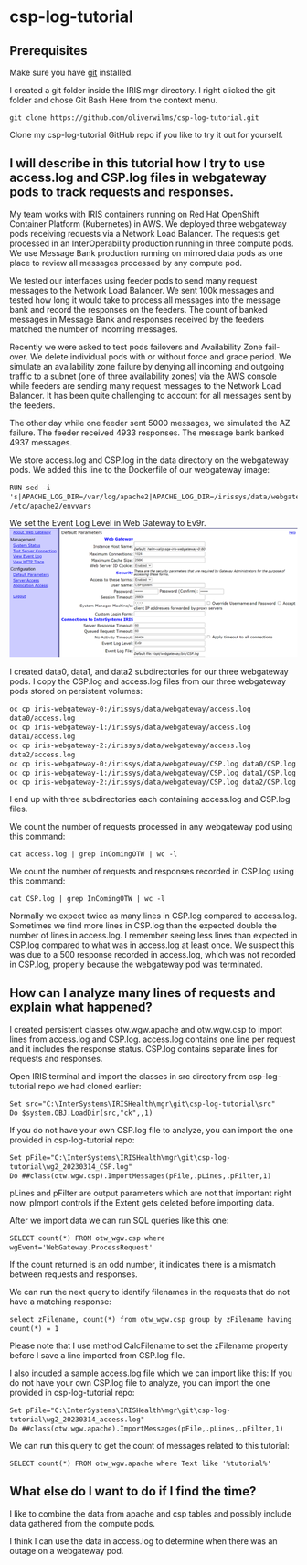 # csp-log-tutorial

## Prerequisites
Make sure you have [git](https://git-scm.com/book/en/v2/Getting-Started-Installing-Git) installed.

I created a git folder inside the IRIS mgr directory. I right clicked the git folder and chose Git Bash Here from the context menu.
```
git clone https://github.com/oliverwilms/csp-log-tutorial.git
```

Clone my csp-log-tutorial GitHub repo if you like to try it out for yourself.

## I will describe in this tutorial how I try to use access.log and CSP.log files in webgateway pods to track requests and responses.

My team works with IRIS containers running on Red Hat OpenShift Container Platform (Kubernetes) in AWS. We deployed three webgateway pods receiving requests via a Network Load Balancer. The requests get processed in an InterOperability production running in three compute pods. We use Message Bank production running on mirrored data pods as one place to review all messages processed by any compute pod.

We tested our interfaces using feeder pods to send many request messages to the Network Load Balancer. We sent 100k messages and tested how long it would take to process all messages into the message bank and record the responses on the feeders. The count of banked messages in Message Bank and responses received by the feeders matched the number of incoming messages.

Recently we were asked to test pods failovers and Availability Zone fail-over. We delete individual pods with or without force and grace period. We simulate an availability zone failure by denying all incoming and outgoing traffic to a subnet (one of three availability zones) via the AWS console while feeders are sending many request messages to the Network Load Balancer. It has been quite challenging to account for all messages sent by the feeders.

The other day while one feeder sent 5000 messages, we simulated the AZ failure. The feeder received 4933 responses. The message bank banked 4937 messages.

We store access.log and CSP.log in the data directory on the webgateway pods. We added this line to the Dockerfile of our webgateway image:

```
RUN sed -i 's|APACHE_LOG_DIR=/var/log/apache2|APACHE_LOG_DIR=/irissys/data/webgateway|g' /etc/apache2/envvars
```

We set the Event Log Level in Web Gateway to Ev9r.
![screenshot](https://github.com/oliverwilms/bilder/blob/main/wgw.png)

I created data0, data1, and data2 subdirectories for our three webgateway pods. I copy the CSP.log and access.log files from our three webgateway pods stored on persistent volumes:
```
oc cp iris-webgateway-0:/irissys/data/webgateway/access.log data0/access.log
oc cp iris-webgateway-1:/irissys/data/webgateway/access.log data1/access.log
oc cp iris-webgateway-2:/irissys/data/webgateway/access.log data2/access.log
oc cp iris-webgateway-0:/irissys/data/webgateway/CSP.log data0/CSP.log
oc cp iris-webgateway-1:/irissys/data/webgateway/CSP.log data1/CSP.log
oc cp iris-webgateway-2:/irissys/data/webgateway/CSP.log data2/CSP.log
```

I end up with three subdirectories each containing access.log and CSP.log files.

We count the number of requests processed in any webgateway pod using this command:
```
cat access.log | grep InComingOTW | wc -l
```

We count the number of requests and responses recorded in CSP.log using this command:
```
cat CSP.log | grep InComingOTW | wc -l
```

Normally we expect twice as many lines in CSP.log compared to access.log. Sometimes we find more lines in CSP.log than the expected double the number of lines in access.log. I remember seeing less lines than expected in CSP.log compared to what was in access.log at least once. We suspect this was due to a 500 response recorded in access.log, which was not recorded in CSP.log, properly because the webgateway pod was terminated.

## How can I analyze many lines of requests and explain what happened?

I created persistent classes otw.wgw.apache and otw.wgw.csp to import lines from access.log and CSP.log. access.log contains one line per request and it includes the response status. CSP.log contains separate lines for requests and responses.

Open IRIS terminal and import the classes in src directory from csp-log-tutorial repo we had cloned earlier:
```
Set src="C:\InterSystems\IRISHealth\mgr\git\csp-log-tutorial\src"
Do $system.OBJ.LoadDir(src,"ck",,1)
```

If you do not have your own CSP.log file to analyze, you can import the one provided in csp-log-tutorial repo:
```
Set pFile="C:\InterSystems\IRISHealth\mgr\git\csp-log-tutorial\wg2_20230314_CSP.log"
Do ##class(otw.wgw.csp).ImportMessages(pFile,.pLines,.pFilter,1)
```

pLines and pFilter are output parameters which are not that important right now. pImport controls if the Extent gets deleted before importing data.

After we import data we can run SQL queries like this one:
```
SELECT count(*) FROM otw_wgw.csp where wgEvent='WebGateway.ProcessRequest'
```

If the count returned is an odd number, it indicates there is a mismatch between requests and responses.

We can run the next query to identify filenames in the requests that do not have a matching response:
```
select zFilename, count(*) from otw_wgw.csp group by zFilename having count(*) = 1
```

Please note that I use method CalcFilename to set the zFilename property before I save a line imported from CSP.log file.

I also incuded a sample access.log file which we can import like this:
If you do not have your own CSP.log file to analyze, you can import the one provided in csp-log-tutorial repo:
```
Set pFile="C:\InterSystems\IRISHealth\mgr\git\csp-log-tutorial\wg2_20230314_access.log"
Do ##class(otw.wgw.apache).ImportMessages(pFile,.pLines,.pFilter,1)
```

We can run this query to get the count of messages related to this tutorial:
```
SELECT count(*) FROM otw_wgw.apache where Text like '%tutorial%'
```

## What else do I want to do if I find the time?

I like to combine the data from apache and csp tables and possibly include data gathered from the compute pods.

I think I can use the data in access.log to determine when there was an outage on a webgateway pod.
